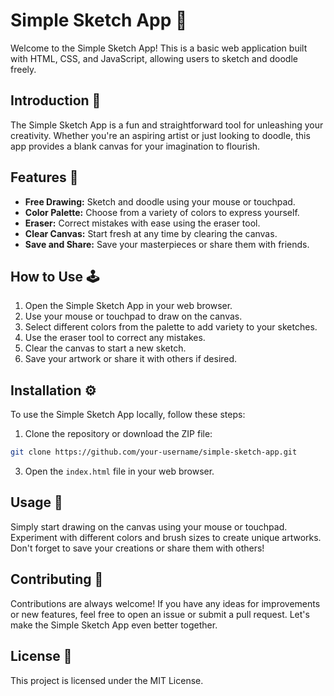 # Simple Sketch App 🎨

Welcome to the Simple Sketch App! This is a basic web application built with HTML, CSS, and JavaScript, allowing users to sketch and doodle freely.

## Introduction 🚀

The Simple Sketch App is a fun and straightforward tool for unleashing your creativity. Whether you're an aspiring artist or just looking to doodle, this app provides a blank canvas for your imagination to flourish.

## Features 🌟

- **Free Drawing:** Sketch and doodle using your mouse or touchpad.
- **Color Palette:** Choose from a variety of colors to express yourself.
- **Eraser:** Correct mistakes with ease using the eraser tool.
- **Clear Canvas:** Start fresh at any time by clearing the canvas.
- **Save and Share:** Save your masterpieces or share them with friends.

## How to Use 🕹️

1. Open the Simple Sketch App in your web browser.
2. Use your mouse or touchpad to draw on the canvas.
3. Select different colors from the palette to add variety to your sketches.
4. Use the eraser tool to correct any mistakes.
5. Clear the canvas to start a new sketch.
6. Save your artwork or share it with others if desired.

## Installation ⚙️

To use the Simple Sketch App locally, follow these steps:

1. Clone the repository or download the ZIP file:
```bash
git clone https://github.com/your-username/simple-sketch-app.git
```

3. Open the `index.html` file in your web browser.

## Usage 🎲

Simply start drawing on the canvas using your mouse or touchpad. Experiment with different colors and brush sizes to create unique artworks. Don't forget to save your creations or share them with others!

## Contributing 🤝

Contributions are always welcome! If you have any ideas for improvements or new features, feel free to open an issue or submit a pull request. Let's make the Simple Sketch App even better together.

## License 📄

This project is licensed under the MIT License.
